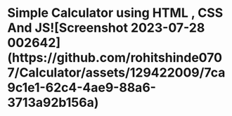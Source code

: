 <h1>Simple Calculator using HTML , CSS And JS![Screenshot 2023-07-28 002642](https://github.com/rohitshinde0707/Calculator/assets/129422009/7ca9c1e1-62c4-4ae9-88a6-3713a92b156a)
</h1>
